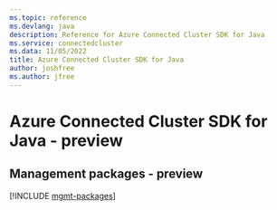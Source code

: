 ```yaml
---
ms.topic: reference
ms.devlang: java
description: Reference for Azure Connected Cluster SDK for Java
ms.service: connectedcluster
ms.data: 11/05/2022
title: Azure Connected Cluster SDK for Java
author: joshfree
ms.author: jfree
---
```

# Azure Connected Cluster SDK for Java - preview

## Management packages - preview
[!INCLUDE [mgmt-packages](connected-cluster-mgmt-index.md)]